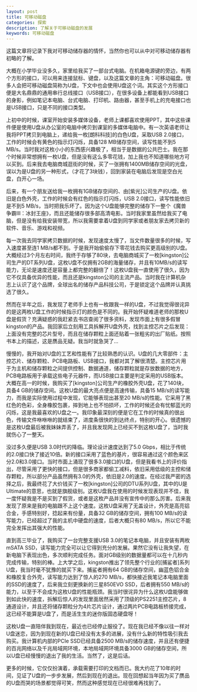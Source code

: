```yaml
---
layout: post
title: 可移动磁盘
categories: 探索
description: 了解关于可移动磁盘的发展
keywords: 可移动磁盘
---
```


这篇文章将记录下我对可移动储存器的情怀，当然你也可以从中对可移动储存器有初略的了解。

大概在小学毕业没多久，家里给我买了一部台式电脑。在机箱电源键的旁边，有两个方形的接口，可以用来连接鼠标、键盘，以及这篇文章的主角：可移动磁盘。很多人会把可移动磁盘简称为U盘，下文中也会使用U盘这个词。其实这个方形接口便是大名鼎鼎的通用串行总线接口（USB接口），在很多设备上都能看到USB接口的身影，例如笔记本电脑、台式电脑、打印机、路由器，甚至手机上的充电接口也是USB接口，只是不同的接口类型。

上初中的时候，课室开始安装多媒体设备，老师上课都喜欢使用PPT，其中这些课件便是使用U盘从办公室的电脑中拷贝到课室的多媒体电脑中。有一次英语老师让我将PPT拷贝到电脑上，递给我一枚[朗科科技]的白色U盘，采取USB 2.0接口，工作的时候会有黄色的指示灯闪烁，具备128 MB储存空间，读写性能不到5 MB/s。当时我对这枚小小的东西感兴趣极了，相当于是数据的公共巴士。我在那个时候非常想拥有一枚U盘，但是没有这么多零花钱，加上我也不知道哪些地方可以买到。后来我去电脑商城逛街的时候，买了一张拥有1400MB储存空间的光盘，误以为是U盘的另一种形式，（才花了3块钱），回到家装在电脑后发现是空白光盘，白开心一场。

后来，有一个朋友送给我一枚拥有1GB储存空间的、由[紫光]公司生产的U盘。依旧是白色外壳，工作的时候会有红色的指示灯闪烁，USB 2.0接口，读写性能依旧是不到5 MB/s，当时把我乐坏了。因为这个U盘能够完整的储存下一整个《魔兽争霸III：冰封王座》，而且还能储存很多部高清电影。当时我家里虽然给我买了电脑，但是没有给我安装带宽，所以我需要拿着U盘到同学家或者朋友家去拷贝新的软件、音乐、游戏和视频。

每一次我去同学家拷贝数据的时候，发现速度太慢了，当文件数量很多的时候，写入速度甚至连1 MB/s都不到。于是我开始偷偷存下零花钱去购买更高级别的U盘。大概经过3个月左右时间，我终于存够了80块，去电脑商城买了一枚[kingston]公司生产的DT系列U盘，这枚U盘不仅拥有2GB的海量储存，并且有10MB/s的读写能力，无论是速度还是容量上都完整的翻倍了！这枚U盘我一直使用了很久，因为它不仅具备优异的性能，而且还是kingston公司的主流产品。当时我在计算机杂志上认识了这个品牌，全球出名的储存产品科技公司，于是锁定这个品牌并认真挑选了很久。

然而在半年之后，我发现了老师手上也有一枚跟我一样的U盘，不过我觉得很诧异的是这两枚U盘工作的时候指示灯的颜色是不同的。我开始怀疑难道老师的那枚U盘是假货？充满疑惑的我赶紧去书店查阅了很多资料，发现市面上有很多假冒kingston的产品。我回家后立刻用工具拆解开U盘外壳，找到主控芯片之后发现：上面没有完整的芯片型号，而且在储存颗粒上面还贴着一张粗劣的出厂贴纸。按照书本上的描述，这是赝品无疑。我当时就急哭了...

慢慢的，我开始对U盘的工艺和性能有了比较熟悉的认识。U盘的几大零部件：主控芯片、储存颗粒、PCB电路板、USB接口，我都对其了解很清楚。主控芯片用于为主机和储存颗粒之间提供控制、数据通道，储存颗粒就是存放数据的地方，PCB电路板用于承载这些电子元器件，而USB接口主要是判定采用的USB版本。大概在高一的时候，我购买了[kingston]公司生产的橡胶外壳U盘，花了140块，具备4 GB的储存空间。这枚U盘的最大亮点便是高速传输，具备15 MB/s的读写能力，而我是实际使用过程中发现，它能够表现出甚至20 MB/s的性能。它采用了黑红色的色彩，全身橡胶包裹，摔到地上也不怕损坏，工作的时候还会有忧郁蓝光的闪烁，这是我最喜欢的U盘之一。我印象最深刻的便是它在工作的时候真的很出色，传输文件咻咻咻的就结束了，进度条很快的到达终点，特别的开心。很遗憾的是这枚U盘最后被我妹妹弄丢了，并且我发现网上已经买不到这枚U盘了，当时我就伤心了一整天。

没过多久便是USB 3.0时代的降临。理论设计速度达到了5.0 Gbps，相比于传统的2.0接口快了接近10倍。新的接口采用了蓝色的基片，很容易通过这个颜色来区分2.0和3.0接口。当时市面上涌现了很多3.0接口的U盘，但是我看书上的评价指出，尽管采用了更快的接口，但是很多商家都偷工减料，依旧采用低级的主控和储存颗粒，所以部分产品虽然拥有3.0的外壳，依旧是2.0的速度。在经过我严密的选择之后，我最终花了大价钱买了一枚[kingston]公司的DTU系列U盘，其中的U是Ultimate的意思，也就是旗舰级别。这枚U盘我在使用的时候发现表现并不佳，我一度怀疑我是不是买到了假货，或者是这枚产品并没有宣传中的那么厉害。后来我发现了原来是我的电脑跟不上这个速度。这枚U盘采用了无盖设计，外壳是高亮铝合金，手感特别好，捻起来有份量，具备32 GB的储存空间，拥有100 MB/s的读写能力，已经超过了我的主机中硬盘的速度，后者大概只有80 MB/s，所以它不能完全发挥出其强大的性能。

直到高三毕业了，我购买了一台完整支援USB 3.0的笔记本电脑，并且安装有两枚mSATA SSD，读写能力完全可以让它得到充分的发展。果然它没有让我失望，在新电脑下表现出色，多次顺利完成任务。面对GB级别的数据量都可以在十几秒内完成传输，特别的棒。上大学之后，kingston推出了领先整个行业的[捕鲨者]系列U盘，我当时毫不犹豫的就买下来。捕鲨者拥有64 GB的储存空间，幽蓝色铝合金和橡胶复合外壳，读写能力达到了惊人的270 MB/s，都快接近我笔记本电脑里面的SSD的速度了，后来我立刻更换新的三星850EVO SSD，后者拥有550 MB/s的能力，以至于不会成为这枚U盘的性能瓶颈。我当时很诧异为什么这枚U盘能够做到如此快的速度，拆解后惊人的发现里面居然采用了顶级的PS2251主控芯片，8通道设计，并且还将储存颗粒分为4片芯片设计，通过两片PCB电路板桥接完成，这已经不能算是U盘了，而是活生生的迷你版固态硬盘呀！

这枚U盘一直陪伴我到现在，最近也已经停止服役了。现在我已经不像以往一样对U盘迷恋，因为到现在新的U盘已经没有太多的进展，没有什么新的特性吸引我去购买。我计算机内部的PCIe SSD已经具备2500 MB/s的储存速度，并且还有便捷的百兆网络以及千兆局域网环境，本地局域网环境具备3000 GB的储存空间，所以U盘已经慢慢的退出了我的生活。当然了，这是后话。

更多的时候，它仅仅扮演着，承载需要打印的文档而已。我大约花了10年的时间，见证了U盘的一步步发展，然后到现在的退出。现在回想起当年因为买了赝品的U盘而哭的场景都觉得可笑，然而这种感觉现在已经很难再找到了。